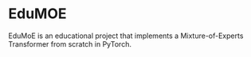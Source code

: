 # EduMOE
EduMoE is an educational project that implements a Mixture-of-Experts Transformer from scratch in PyTorch.
